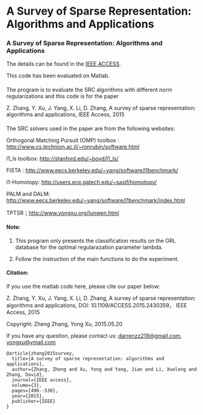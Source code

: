 # A Survey of Sparse Representation: Algorithms and Applications

### A Survey of Sparse Representation: Algorithms and Applications

The details can be found in the [IEEE ACCESS](https://ieeexplore.ieee.org/document/7102696). 

This code has been evaluated on Matlab.

####
The program is to evaluate the SRC algorithms with different norm regularizations and this code is for the paper

Z. Zhang, Y. Xu, J. Yang, X. Li, D. Zhang, A survey of sparse representation: algorithms and applications, IEEE Access, 2015

####
The SRC solvers used in the paper are from the following websites:

Orthogonal Matching Pursuit (OMP) toolbox : http://www.cs.technion.ac.il/~ronrubin/software.html

l1_ls toolbox: http://stanford.edu/~boyd/l1_ls/

FISTA : http://www.eecs.berkeley.edu/~yang/software/l1benchmark/

l1-Homotopy: http://users.ece.gatech.edu/~sasif/homotopy/

PALM and DALM: http://www.eecs.berkeley.edu/~yang/software/l1benchmark/index.html

TPTSR；http://www.yongxu.org/lunwen.html

#### Note:  

1. This program only presents the classification results on the ORL database for the optimal regularazation parameter lambda.

2. Follow the instruction of the main functions to do the experiment.

#### Citation:
If you use the matlab code here, please cite our paper below:

Z. Zhang, Y. Xu, J. Yang, X. Li, D. Zhang, A survey of sparse representation: algorithms and applications, DOI: 10.1109/ACCESS.2015.2430359， IEEE Access, 2015

Copyright: Zheng Zhang, Yong Xu, 2015.05.20

If you have any question, please contact us: darrenzz219@gmail.com, yongxu@ymail.com


```
@article{zhang2015survey,
  title={A survey of sparse representation: algorithms and applications},
  author={Zhang, Zheng and Xu, Yong and Yang, Jian and Li, Xuelong and Zhang, David},
  journal={IEEE access},
  volume={3},
  pages={490--530},
  year={2015},
  publisher={IEEE}
}
```
